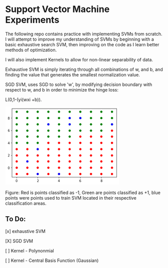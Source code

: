 # Support Vector Machine Experiments 
The following repo contains practice with implementing SVMs from scratch. I will attempt to improve my understanding of SVMs by beginning with a basic exhaustive search SVM, then improving on the code as I learn better methods of optimization. 

I will also implement Kernels to allow for non-linear separability of data. 

Exhaustive SVM is simply iterating through all combinations of w, and b, and finding the value that generates the smallest normalization value. 




SGD SVM, uses SGD to solve 'w', by modifying decision boundary with respect to w, and b in order to minimize the hinge loss:

L(0,1-(yi(wxi +b)). 

![SVM](/images/svm_graph.png)


Figure: Red is points classified as -1, Green are points classified as +1, blue points were points used to train SVM located in their respective classification areas. 


## To Do: 
[x] exhaustive SVM 

[X] SGD SVM 

[ ] Kernel - Polynonmial 

[ ] Kernel - Central Basis Function (Gaussian) 

